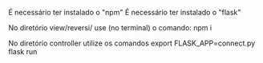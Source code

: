 É necessário ter instalado o "npm"
É necessário ter instalado o "flask"

No diretório view/reversi/ use (no terminal) o comando:
	npm i

No diretório controller utilize os comandos
	export FLASK_APP=connect.py
	flask run
